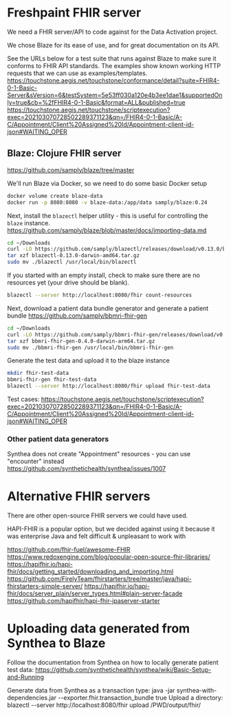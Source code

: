 # Freshpaint FHIR server

We need a FHIR server/API to code against for the Data Activation project.

We chose Blaze for its ease of use, and for great documentation on its API.

See the URLs below for a test suite that runs against Blaze to make sure it
conforms to FHIR API standards. The examples show known working HTTP requests
that we can use as examples/templates.
https://touchstone.aegis.net/touchstone/conformance/detail?suite=FHIR4-0-1-Basic-Server&sVersion=6&testSystem=5e53ff030a120e4b3ee1dae1&supportedOnly=true&cb=%2fFHIR4-0-1-Basic&format=ALL&published=true
https://touchstone.aegis.net/touchstone/scriptexecution?exec=202103070728502289371123&qn=/FHIR4-0-1-Basic/A-C/Appointment/Client%20Assigned%20Id/Appointment-client-id-json#WAITING_OPER

## Blaze: Clojure FHIR server

https://github.com/samply/blaze/tree/master

We'll run Blaze via Docker, so we need to do some basic Docker setup

```sh
docker volume create blaze-data
docker run -p 8080:8080 -v blaze-data:/app/data samply/blaze:0.24
```

Next, install the `blazectl` helper utility - this is useful for controlling the
`blaze` instance.
https://github.com/samply/blaze/blob/master/docs/importing-data.md

```sh
cd ~/Downloads
curl -LO https://github.com/samply/blazectl/releases/download/v0.13.0/blazectl-0.13.0-darwin-amd64.tar.gz
tar xzf blazectl-0.13.0-darwin-amd64.tar.gz
sudo mv ./blazectl /usr/local/bin/blazectl
```

If you started with an empty install, check to make sure there are no resources
yet (your drive should be blank).

```sh
blazectl --server http://localhost:8080/fhir count-resources
```

Next, download a patient data bundle generator and generate a patient bundle
https://github.com/samply/bbmri-fhir-gen

```sh
cd ~/Downloads
curl -LO https://github.com/samply/bbmri-fhir-gen/releases/download/v0.4.0/bbmri-fhir-gen-0.4.0-darwin-arm64.tar.gz
tar xzf bbmri-fhir-gen-0.4.0-darwin-arm64.tar.gz
sudo mv ./bbmri-fhir-gen /usr/local/bin/bbmri-fhir-gen
```

Generate the test data and upload it to the blaze instance

```sh
mkdir fhir-test-data
bbmri-fhir-gen fhir-test-data
blazectl --server http://localhost:8080/fhir upload fhir-test-data
```

Test cases:
https://touchstone.aegis.net/touchstone/scriptexecution?exec=202103070728502289371123&qn=/FHIR4-0-1-Basic/A-C/Appointment/Client%20Assigned%20Id/Appointment-client-id-json#WAITING_OPER

### Other patient data generators

Synthea does not create "Appointment" resources - you can use "encounter" instead
https://github.com/synthetichealth/synthea/issues/1007

# Alternative FHIR servers

There are other open-source FHIR servers we could have used.

HAPI-FHIR is a popular option, but we decided against using it because it was
enterprise Java and felt difficult & unpleasant to work with

https://github.com/fhir-fuel/awesome-FHIR
https://www.redoxengine.com/blog/popular-open-source-fhir-libraries/
https://hapifhir.io/hapi-fhir/docs/getting_started/downloading_and_importing.html
https://github.com/FirelyTeam/fhirstarters/tree/master/java/hapi-fhirstarters-simple-server/
https://hapifhir.io/hapi-fhir/docs/server_plain/server_types.html#plain-server-facade
https://github.com/hapifhir/hapi-fhir-jpaserver-starter

# Uploading data generated from Synthea to Blaze
Follow the documentation from Synthea on how to locally generate patient test data: https://github.com/synthetichealth/synthea/wiki/Basic-Setup-and-Running

Generate data from Synthea as a transaction type: java -jar synthea-with-dependencies.jar --exporter.fhir.transaction_bundle true
Upload a directory: blazectl --server http://localhost:8080/fhir upload /PWD/output/fhir/

